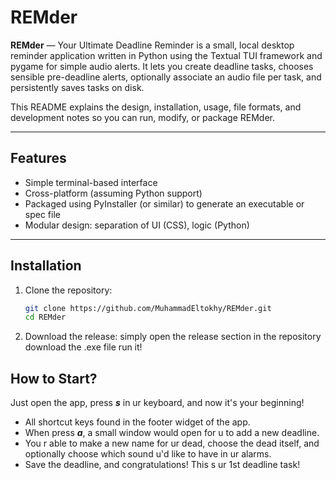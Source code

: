 # REMder

**REMder** — Your Ultimate Deadline Reminder is a small, local desktop reminder application written in Python using the Textual TUI framework and pygame for simple audio alerts. It lets you create deadline tasks, chooses sensible pre-deadline alerts, optionally associate an audio file per task, and persistently saves tasks on disk.

This README explains the design, installation, usage, file formats, and development notes so you can run, modify, or package REMder.

---

## Features

* Simple terminal-based interface  
* Cross-platform (assuming Python support)  
* Packaged using PyInstaller (or similar) to generate an executable or spec file  
* Modular design: separation of UI (CSS), logic (Python)  

---

## Installation

1. Clone the repository:  
   ```bash
   git clone https://github.com/MuhammadEltokhy/REMder.git
   cd REMder
2. Download the release:
   simply open the release section in the repository
   download the .exe file
   run it!

## How to Start?
Just open the app, press **_s_** in ur keyboard, and now it's your beginning!
* All shortcut keys found in the footer widget of the app.
* When press **_a_**, a small window would open for u to add a new deadline.
* You r able to make a new name for ur dead, choose the dead itself, and optionally choose which sound u'd like to have in ur alarms.
* Save the deadline, and congratulations! This s ur 1st deadline task!  
